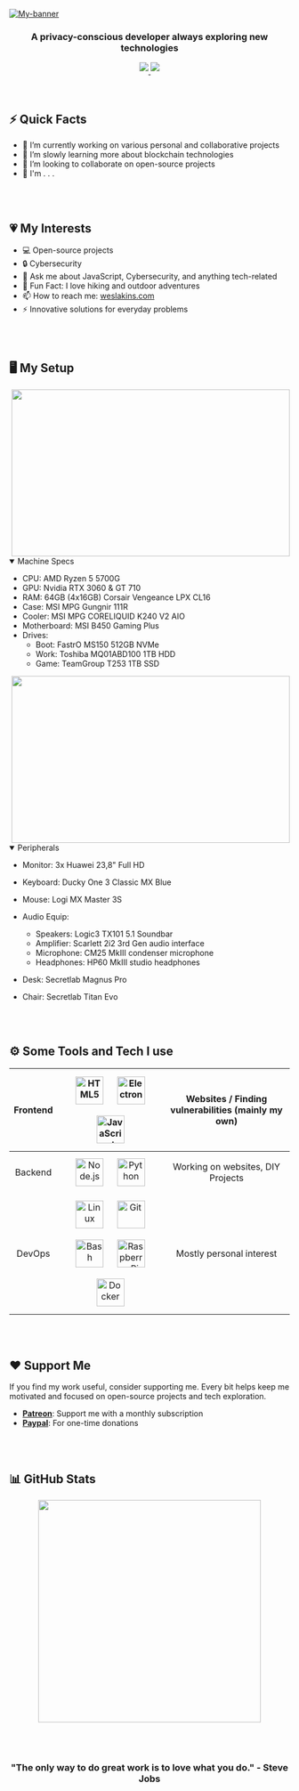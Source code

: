 [![My-banner](https://firebasestorage.googleapis.com/v0/b/mern-blog-530c9.appspot.com/o/Neon%20Modern%20Cyber%20Punk%20YouTube%20Banner.png?alt=media&token=e5b5018c-336c-4f4f-b98b-d28058c6c509)](https://weslakins.com)

<!--
Welcome to my GitHub README source! Glad you made it here. Crafting this was a delightful challenge.
-->

<h3 align="center">A privacy-conscious developer always exploring new technologies</h3>
<div align="center">

  <!--
  Active in here:
  -->

  <a href="https://twitter.com/WeslenLakins" target="_blank">
    <img src="https://img.shields.io/badge/Twitter-1DA1F2?style=for-the-badge&logo=twitter&logoColor=white" style="margin-bottom: 5px;"/>
  </a>
  <a href="https://steamcommunity.com/profiles/76561199306130179" target="_blank">
    <img src="https://img.shields.io/badge/Steam-171A21?style=for-the-badge&logo=steam&logoColor=white" style="margin-bottom: 5px;"/>
  </a>

</div>

</div>
<br><br>

## ⚡️ Quick Facts

- 🔭 I’m currently working on various personal and collaborative projects
- 🌱 I’m slowly learning more about blockchain technologies
- 👯 I’m looking to collaborate on open-source projects
- 🤔 I'm . . .

<br><br>

## :heartpulse: My Interests

- :computer: Open-source projects
- :lock: Cybersecurity
- 💬 Ask me about JavaScript, Cybersecurity, and anything tech-related
- 🎉 Fun Fact: I love hiking and outdoor adventures
- 📫 How to reach me: [weslakins.com](https://weslakins.com)
- :zap: Innovative solutions for everyday problems

<br><br>

## 🖥️ My Setup

<img align="right" height="300px" width="500px" src="https://firebasestorage.googleapis.com/v0/b/mern-blog-530c9.appspot.com/o/wtl-setup-2024.jpg?alt=media&token=b352a839-b75b-4b75-bdab-2c8260c1b53b">

<details open>
  <summary>Machine Specs</summary>

- CPU: AMD Ryzen 5 5700G
- GPU: Nvidia RTX 3060 & GT 710
- RAM: 64GB (4x16GB) Corsair Vengeance LPX CL16
- Case: MSI MPG Gungnir 111R
- Cooler: MSI MPG CORELIQUID K240 V2 AIO
- Motherboard: MSI B450 Gaming Plus
- Drives:
  - Boot: FastrO MS150 512GB NVMe
  - Work: Toshiba MQ01ABD100 1TB HDD
  - Game: TeamGroup T253 1TB SSD

</details>

<img align="right" height="300px" width="500px" src="https://firebasestorage.googleapis.com/v0/b/mern-blog-530c9.appspot.com/o/wtl-setup-2024.jpg?alt=media&token=b352a839-b75b-4b75-bdab-2c8260c1b53b">

<details open>
  <summary>Peripherals</summary>

- Monitor: 3x Huawei 23,8" Full HD
- Keyboard: Ducky One 3 Classic MX Blue
- Mouse: Logi MX Master 3S
- Audio Equip:
  - Speakers: Logic3 TX101 5.1 Soundbar
  - Amplifier: Scarlett 2i2 3rd Gen audio interface
  - Microphone: CM25 MkIII condenser microphone
  - Headphones: HP60 MkIII studio headphones
- Desk: Secretlab Magnus Pro
- Chair: Secretlab Titan Evo

  </details>

<br><br>

## ⚙️ Some Tools and Tech I use

| Frontend |                                                                                                                                           <img style="margin: 10px" src="https://profilinator.rishav.dev/skills-assets/html5-original-wordmark.svg" alt="HTML5" height="50" /> <img style="margin: 10px" src="https://profilinator.rishav.dev/skills-assets/electron-original.svg" alt="Electron" height="50" /> <img style="margin: 10px" src="https://profilinator.rishav.dev/skills-assets/javascript-original.svg" alt="JavaScript" height="50" />                                                                                                                                            | Websites / Finding vulnerabilities (mainly my own) |
| :------: | :-----------------------------------------------------------------------------------------------------------------------------------------------------------------------------------------------------------------------------------------------------------------------------------------------------------------------------------------------------------------------------------------------------------------------------------------------------------------------------------------------------------------------------------------------------------------------------------------------------------------------------------------------------------------------------------------------: | :------------------------------------------------: |
| Backend  |                                                                                                                                                                                                               <img style="margin: 10px" src="https://profilinator.rishav.dev/skills-assets/nodejs-original-wordmark.svg" alt="Node.js" height="50" /> <img style="margin: 10px" src="https://profilinator.rishav.dev/skills-assets/python-original.svg" alt="Python" height="50" />                                                                                                                                                                                                               |         Working on websites, DIY Projects          |
|  DevOps  | <img style="margin: 10px" src="https://profilinator.rishav.dev/skills-assets/linux-original.svg" alt="Linux" height="50" /> <img style="margin: 10px" src="https://profilinator.rishav.dev/skills-assets/git-scm-icon.svg" alt="Git" height="50" /> <img style="margin: 10px" src="https://profilinator.rishav.dev/skills-assets/gnu_bash-icon.svg" alt="Bash" height="50" /> <img style="margin: 10px" src="https://upload.wikimedia.org/wikipedia/de/thumb/c/cb/Raspberry_Pi_Logo.svg/570px-Raspberry_Pi_Logo.svg.png" alt="Raspberry Pi" height="50" /> <img style="margin: 10px" src="https://profilinator.rishav.dev/skills-assets/docker-original-wordmark.svg" alt="Docker" height="50" /> |              Mostly personal interest              |

<br><br>

## ❤️ Support Me

<p>If you find my work useful, consider supporting me. Every bit helps keep me motivated and focused on open-source projects and tech exploration.</p>

- **[Patreon](https://patreon.com/yourpatreon)**: Support me with a monthly subscription
- **[Paypal](https://paypal.me/yourpaypal)**: For one-time donations

<br><br>

## 📊 GitHub Stats

<p align="center">
  <img src="https://github-readme-stats.vercel.app/api?username=WeslenLakins&show_icons=true&theme=radical" width="400">
</p>

<br><br>

<div align="center">
  <h3>"The only way to do great work is to love what you do." - Steve Jobs</h3>
</div>

